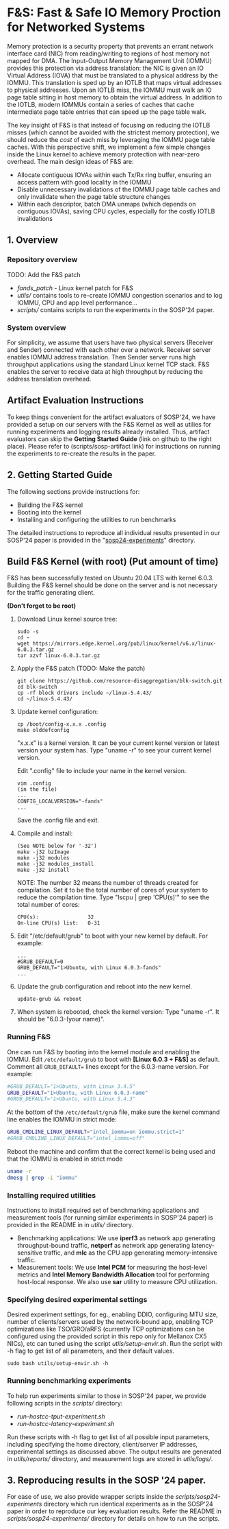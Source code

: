 # F&S: Fast & Safe IO Memory Proction for Networked Systems
Memory protection is a security property that prevents an errant network interface card (NIC) from reading/writing to regions of host memory not mapped for DMA. The Input-Output Memory Management Unit (IOMMU) provides this protection via address translation: the NIC is given an IO Virtual Address (IOVA) that must be translated to a physical address by the IOMMU. This translation is sped up by an IOTLB that maps virtual addresses to physical addresses. Upon an IOTLB miss, the IOMMU must walk an IO page table sitting in host memory to obtain the virtual address. In addition to the IOTLB, modern IOMMUs contain a series of caches that cache intermediate page table entries that can speed up the page table walk. 

The key insight of F&S is that instead of focusing on reducing the IOTLB misses (which cannot be avoided with the strictest memory protection), we should reduce the *cost* of each miss by leveraging the IOMMU page table caches. With this perspective shift, we implement a few simple changes inside the Linux kernel to achieve memory protection with near-zero overhead. The main design ideas of F&S are:

* Allocate contiguous IOVAs within each Tx/Rx ring buffer, ensuring an access pattern with good locality in the IOMMU
* Disable unnecessary invalidations of the IOMMU page table caches and only invalidate when the page table structure changes
* Within each descriptor, batch DMA unmaps (which depends on contiguous IOVAs), saving CPU cycles, especially for the costly IOTLB invalidations


## 1. Overview
### Repository overview
TODO: Add the F&S patch
- *fands_patch* - Linux kernel patch for F&S
- *utils/* contains tools to re-create IOMMU congestion scenarios and to log IOMMU, CPU and app level performance...
- *scripts/* contains scripts to run the experiments in the SOSP'24 paper. 

### System overview
For simplicity, we assume that users have two physical servers (Receiver and Sender) connected with each other over a network. Receiver server enables IOMMU address translation. Then Sender server runs high throughput applications using the standard Linux kernel TCP stack. F&S enables the server to receive data at high throughput by reducing the address translation overhead.

## Artifact Evaluation Instructions
To keep things convenient for the artifact evaluators of SOSP'24, we have provided a setup on our servers with the F&S Kernel as well as utilies for running experiments and logging results already installed. Thus, artifact evaluators can skip the **Getting Started Guide** (link on github to the right place). Please refer to (scripts/sosp-artifact link) for instructions on running the experiments to re-create the results in the paper.  

## 2. Getting Started Guide
The following sections provide instructions for:
 * Building the F&S kernel
 * Booting into the kernel 
 * Installing and configuring the utilities to run benchmarks


The detailed instructions to reproduce all individual results presented in our SOSP'24 paper is provided in the "[sosp24-experiments]()" directory.

## Build F&S Kernel (with root) (Put amount of time)
F&S has been successfully tested on Ubuntu 20.04 LTS with kernel 6.0.3. Building the F&S kernel should be done on the server and is not necessary for the traffic generating client.

**(Don't forget to be root)**
1. Download Linux kernel source tree:
   ```
   sudo -s
   cd ~
   wget https://mirrors.edge.kernel.org/pub/linux/kernel/v6.x/linux-6.0.3.tar.gz
   tar xzvf linux-6.0.3.tar.gz
   ```

2. Apply the F&S patch (TODO: Make the patch)

   ```
   git clone https://github.com/resource-disaggregation/blk-switch.git
   cd blk-switch
   cp -rf block drivers include ~/linux-5.4.43/
   cd ~/linux-5.4.43/
   ```

3. Update kernel configuration:

   ```
   cp /boot/config-x.x.x .config
   make olddefconfig
   ```
   "x.x.x" is a kernel version. It can be your current kernel version or latest version your system has. Type "uname -r" to see your current kernel version.  
 
   Edit ".config" file to include your name in the kernel version.
   ```
   vim .config
   (in the file)
   ...
   CONFIG_LOCALVERSION="-fands"
   ...
   ```
   Save the .config file and exit.   

4. Compile and install:

   ```
   (See NOTE below for '-32')
   make -j32 bzImage
   make -j32 modules
   make -j32 modules_install
   make -j32 install
   ```
   NOTE: The number 32 means the number of threads created for compilation. Set it to be the total number of cores of your system to reduce the compilation time. Type "lscpu | grep 'CPU(s)'" to see the total number of cores:
   
   ```
   CPU(s):                32
   On-line CPU(s) list:   0-31
   ```

6. Edit "/etc/default/grub" to boot with your new kernel by default. For example:

   ```
   ...
   #GRUB_DEFAULT=0 
   GRUB_DEFAULT="1>Ubuntu, with Linux 6.0.3-fands"
   ...
   ```

7. Update the grub configuration and reboot into the new kernel.

   ```
   update-grub && reboot
   ```

8. When system is rebooted, check the kernel version: Type "uname -r". It should be "6.0.3-(your name)".

### Running F&S

One can run F&S by booting into the kernel module and enabling the IOMMU. 
Edit `/etc/default/grub` to boot with **[Linux 6.0.3 + F&S]** as default. Comment all `GRUB_DEFAULT=` lines except for the 6.0.3-name version. For example:
```bash
#GRUB_DEFAULT="1>Ubuntu, with Linux 3.4.5"
GRUB_DEFAULT="1>Ubuntu, with Linux 6.0.3-name"
#GRUB_DEFAULT="1>Ubuntu, with Linux 5.4.3"
```
At the bottom of the `/etc/default/grub` file, make sure the kernel command line enables the IOMMU in strict mode:
```bash
GRUB_CMDLINE_LINUX_DEFAULT="intel_iommu=on iommu.strict=1"
#GRUB_CMDLINE_LINUX_DEFAULT="intel_iommu=off"
```
Reboot the machine and confirm that the correct kernel is being used and that the IOMMU is enabled in strict mode
```bash
uname -r
dmesg | grep -i "iommu"
```

### Installing required utilities

Instructions to install required set of benchmarking applications and measurement tools (for running similar experiments in SOSP'24 paper) is provided in the README in in *utils/* directory. 
+ Benchmarking applications: We use **iperf3** as network app generating throughput-bound traffic, **netperf** as network app generating latency-sensitive traffic, and **mlc** as the CPU app generating memory-intensive traffic.
+ Measurement tools: We use **Intel PCM** for measuring the host-level metrics and **Intel Memory Bandwidth Allocation** tool for performing host-local response. We also use **sar** utility to measure CPU utilization.

### Specifying desired experimental settings

Desired experiment settings, for eg., enabling DDIO, configuring MTU size, number of clients/servers used by the network-bound app, enabling TCP optimizations like TSO/GRO/aRFS (currently TCP optimizations can be configured using the provided script in this repo only for Mellanox CX5 NICs), etc can tuned using the script *utils/setup-envir.sh*. Run the script with -h flag to get list of all parameters, and their default values.  
```
sudo bash utils/setup-envir.sh -h
```



### Running benchmarking experiments

To help run experiments similar to those in SOSP'24 paper, we provide following scripts in the *scripts/* directory:

+ *run-hostcc-tput-experiment.sh*
+ *run-hostcc-latency-experiment.sh*

Run these scripts with -h flag to get list of all possible input parameters, including specifying the home directory, client/server IP addresses, experimental settings as discussed above. The output results are generated in *utils/reports/* directory, and measurement logs are stored in *utils/logs/*.


## 3. Reproducing results in the SOSP '24 paper. 

For ease of use, we also provide wrapper scripts inside the *scripts/sosp24-experiments* directory which run identical experiments as in the SOSP'24 paper in order to reproduce our key evaluation results. Refer the README in *scripts/sosp24-experiments/* directory for details on how to run the scripts. 

